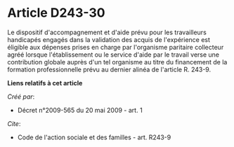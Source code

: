 # Article D243-30

Le dispositif d'accompagnement et d'aide prévu pour les travailleurs handicapés engagés dans la validation des acquis de
l'expérience est éligible aux dépenses prises en charge par l'organisme paritaire collecteur agréé lorsque l'établissement ou
le service d'aide par le travail verse une contribution globale auprès d'un tel organisme au titre du financement de la
formation professionnelle prévu au dernier alinéa de l'article R. 243-9.

**Liens relatifs à cet article**

_Créé par_:

  - Décret n°2009-565 du 20 mai 2009 - art. 1

_Cite_:

  - Code de l'action sociale et des familles - art. R243-9
